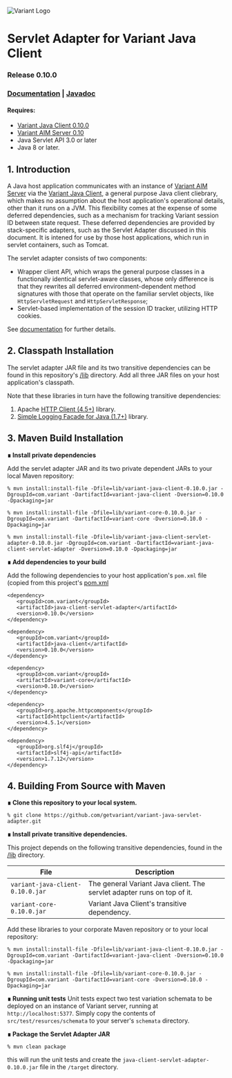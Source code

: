 ![Variant Logo](http://www.getvariant.com/wp-content/uploads/2016/07/VariantLogoSquare-100.png)

# Servlet Adapter for Variant Java Client
### Release 0.10.0

### [Documentation](https://www.getvariant.com/resources/docs/0-10/clients/variant-java-client/#section-5.1) | [Javadoc](https://getvariant.github.io/variant-java-servlet-adapter/)

#### Requires: 
* [Variant Java Client 0.10.0](https://www.getvariant.com/resources/docs/0-10/clients/variant-java-client/)
* [Variant AIM Server 0.10](http://www.getvariant.com/resources/docs/0-10/application-iteration-server/user-guide/) 
* Java Servlet API 3.0 or later
* Java 8 or later.

## 1. Introduction

A Java host application communicates with an instance of [Variant AIM Server](http://www.getvariant.com/resources/docs/0-10/application-iteration-server/user-guide/) via the  [Variant Java Client](https://www.getvariant.com/resources/docs/0-10/clients/variant-java-client/), a general purpose Java client cliebrary, which makes no assumption about the host application's operational details, other than it runs on a JVM. This flexibility comes at the expense of some deferred dependencies, such as a mechanism for tracking Variant session ID between state request. These deferred dependencies are provided by stack-specific adapters, such as the Servlet Adapter discussed in this document. It is intened for use by those host applications, which run in servlet containers, such as Tomcat.

The servlet adapter consists of two components:
* Wrapper client API, which wraps the general purpose classes in a functionally identical servlet-aware classes, whose only difference is that they rewrites all deferred environment-dependent method signatures with those that operate on the familiar servlet objects, like `HttpServletRequest` and `HttpServletResponse`;
* Servlet-based implementation of the session ID tracker, utilizing HTTP cookies.

See [documentation](https://www.getvariant.com/resources/docs/0-10/clients/variant-java-client/#section-5.1) for further details.

## 2. Classpath Installation

The servlet adapter JAR file and its two transitive dependencies can be found in this repository's [/lib](https://github.com/getvariant/variant-java-servlet-adapter/tree/master/lib) directory. Add all three JAR files on your host application's classpath.

Note that these libraries in turn have the following transitive dependencies:

1. Apache [HTTP Client (4.5+)](https://hc.apache.org/httpcomponents-client-4.5.x/index.html) library. 
2. [Simple Logging Facade for Java (1.7+)](https://www.slf4j.org/) library. 

## 3. Maven Build Installation

__∎ Install private dependencies__ 

Add the servlet adapter JAR and its two private dependent JARs to your local Maven repository:

```shell
% mvn install:install-file -Dfile=lib/variant-java-client-0.10.0.jar -DgroupId=com.variant -DartifactId=variant-java-client -Dversion=0.10.0 -Dpackaging=jar

% mvn install:install-file -Dfile=lib/variant-core-0.10.0.jar -DgroupId=com.variant -DartifactId=variant-core -Dversion=0.10.0 -Dpackaging=jar

% mvn install:install-file -Dfile=lib/variant-java-client-servlet-adapter-0.10.0.jar -DgroupId=com.variant -DartifactId=variant-java-client-servlet-adapter -Dversion=0.10.0 -Dpackaging=jar
```
__∎ Add dependencies to your build__

Add the following dependencies to your host application's `pom.xml` file (copied from this project's [pom.xml](https://github.com/getvariant/variant-java-servlet-adapter/blob/master/pom.xml)

```
<dependency>
   <groupId>com.variant</groupId>
   <artifactId>java-client-servlet-adapter</artifactId>
   <version>0.10.0</version>
</dependency>

<dependency>
   <groupId>com.variant</groupId>
   <artifactId>java-client</artifactId>
   <version>0.10.0</version>
</dependency>

<dependency>
   <groupId>com.variant</groupId>
   <artifactId>variant-core</artifactId>
   <version>0.10.0</version>
</dependency>

<dependency>
   <groupId>org.apache.httpcomponents</groupId>
   <artifactId>httpclient</artifactId>
   <version>4.5.1</version>
</dependency>

<dependency>
   <groupId>org.slf4j</groupId>
   <artifactId>slf4j-api</artifactId>
   <version>1.7.12</version>
</dependency>
```

## 4. Building From Source with Maven

__∎ Clone this repository to your local system.__

```
% git clone https://github.com/getvariant/variant-java-servlet-adapter.git
```

__∎ Install private transitive dependencies.__

This project depends on the following transitive dependencies, found in the [/lib](https://github.com/getvariant/variant-java-servlet-adapter/tree/master/lib) directory.

| File        | Description           | 
| ------------- | ------------- | 
| `variant-java-client-0.10.0.jar` | The general Variant Java client. The servlet adapter runs on top of it. | 
| `variant-core-0.10.0.jar` | Variant Java Client's transitive dependency. | 

Add these libraries to your corporate Maven repository or to your local repository:

```shell
% mvn install:install-file -Dfile=lib/variant-java-client-0.10.0.jar -DgroupId=com.variant -DartifactId=variant-java-client -Dversion=0.10.0 -Dpackaging=jar

% mvn install:install-file -Dfile=lib/variant-core-0.10.0.jar -DgroupId=com.variant -DartifactId=variant-core -Dversion=0.10.0 -Dpackaging=jar
```
__∎ Running unit tests__
Unit tests expect two test variation schemata to be deployed on an instance of Variant server, running at `http://localhost:5377`. Simply copy the contents of `src/test/resurces/schemata` to your server's `schemata` directory.

__∎ Package the Servlet Adapter JAR__
```shell
% mvn clean package
```
this will run the unit tests and create the `java-client-servlet-adapter-0.10.0.jar` file in the `/target` directory.  
